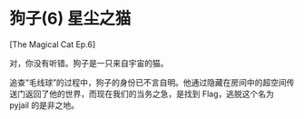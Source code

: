 # 狗子(6) 星尘之猫

[The Magical Cat Ep.6]

对，你没有听错。狗子是一只来自宇宙的猫。

追查“毛线球”的过程中，狗子的身份已不言自明。他通过隐藏在房间中的超空间传送门返回了他的世界，而现在我们的当务之急，是找到 Flag，逃脱这个名为 pyjail 的是非之地。
